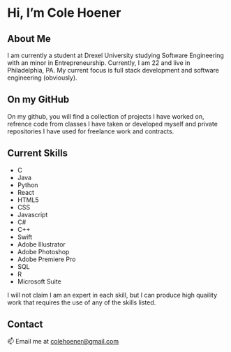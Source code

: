 # Hi, I’m Cole Hoener
## About Me
I am currently a student at Drexel University studying Software Engineering with an minor in Entrepreneurship. Currently, I am 22 and live in Philadelphia, PA. My current focus is full stack development and software engineering (obviously).

## On my GitHub
On my github, you will find a collection of projects I have worked on, refrence code from classes I have taken or developed myself and private repositories I have used for freelance work and contracts.

## Current Skills
- C
- Java
- Python
- React
- HTML5
- CSS
- Javascript
- C#
- C++
- Swift
- Adobe Illustrator
- Adobe Photoshop
- Adobe Premiere Pro
- SQL
- R
- Microsoft Suite

I will not claim I am an expert in each skill, but I can produce high quaility work that requires the use of any of the skills listed.

## Contact
📫 Email me at colehoener@gmail.com

![<LinkedIn>](https://img.shields.io/badge/LinkedIn-0077B5?style=for-the-badge&logo=linkedin&logoColor=white)
